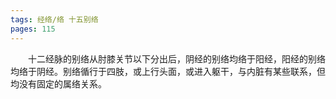 ```yaml
---
tags: 经络/络 十五别络
pages: 115
---
```

&emsp;&emsp;十二经脉的别络从肘膝关节以下分出后，阴经的别络均络于阳经，阳经的别络均络于阴经。别络循行于四肢，或上行头面，或进入躯干，与内脏有某些联系，但均没有固定的属络关系。